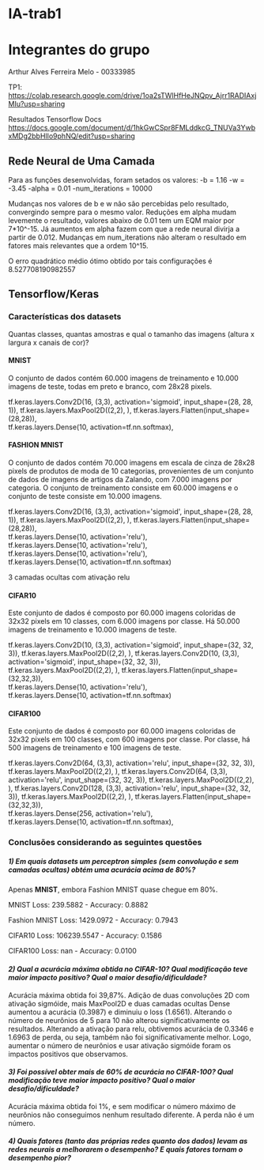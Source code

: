 # IA-trab1

# Integrantes do grupo
Arthur Alves Ferreira Melo - 00333985


TP1: https://colab.research.google.com/drive/1oa2sTWlHfHeJNQpv_Ajrr1RADIAxjMIu?usp=sharing

Resultados Tensorflow Docs
https://docs.google.com/document/d/1hkGwCSpr8FMLddkcG_TNUVa3YwbxMDg2bbHlIo9phNQ/edit?usp=sharing

## Rede Neural de Uma Camada
Para as funções desenvolvidas, foram setados os valores:
-b = 1.16
-w = -3.45
-alpha = 0.01
-num_iterations = 10000

Mudanças nos valores de b e w não são percebidas pelo resultado, convergindo sempre para o mesmo valor.
Reduções em alpha mudam levemente o resultado, valores abaixo de 0.01 tem um EQM maior por 7*10^-15. Já aumentos em alpha fazem com que a rede neural divirja a partir de 0.012.
Mudanças em num_iterations não alteram o resultado em fatores mais relevantes que a ordem 10^15.

O erro quadrático médio ótimo obtido por tais configurações é 8.527708190982557

## Tensorflow/Keras

### Características dos datasets
Quantas classes, quantas amostras e qual o tamanho das imagens (altura x largura x canais de cor)?

#### MNIST
O conjunto de dados contém 60.000 imagens de treinamento e 10.000 imagens de teste, todas em preto e branco, com 28x28 pixels.

tf.keras.layers.Conv2D(16, (3,3), activation='sigmoid', input_shape=(28, 28, 1)),
tf.keras.layers.MaxPool2D((2,2), ),
tf.keras.layers.Flatten(input_shape=(28,28)),    
tf.keras.layers.Dense(10, activation=tf.nn.softmax),


#### FASHION MNIST
O conjunto de dados contém 70.000 imagens em escala de cinza de 28x28 pixels de produtos de moda de 10 categorias, provenientes de um conjunto de dados de imagens de artigos da Zalando, com 7.000 imagens por categoria. O conjunto de treinamento consiste em 60.000 imagens e o conjunto de teste consiste em 10.000 imagens.

tf.keras.layers.Conv2D(16, (3,3), activation='sigmoid', input_shape=(28, 28, 1)),
tf.keras.layers.MaxPool2D((2,2), ),
tf.keras.layers.Flatten(input_shape=(28,28)),        
tf.keras.layers.Dense(10, activation='relu'),     
tf.keras.layers.Dense(10, activation='relu'),    
 tf.keras.layers.Dense(10, activation='relu'),     
tf.keras.layers.Dense(10, activation=tf.nn.softmax) 

3 camadas ocultas com ativação relu

#### CIFAR10
Este conjunto de dados é composto por 60.000 imagens coloridas de 32x32 pixels em 10 classes, com 6.000 imagens por classe. Há 50.000 imagens de treinamento e 10.000 imagens de teste.

tf.keras.layers.Conv2D(10, (3,3), activation='sigmoid', input_shape=(32, 32, 3)),
tf.keras.layers.MaxPool2D((2,2), ),
tf.keras.layers.Conv2D(10, (3,3), activation='sigmoid', input_shape=(32, 32, 3)),
tf.keras.layers.MaxPool2D((2,2), ),
tf.keras.layers.Flatten(input_shape=(32,32,3)),       
tf.keras.layers.Dense(10, activation='relu'),     
tf.keras.layers.Dense(10, activation=tf.nn.softmax) 


#### CIFAR100
Este conjunto de dados é composto por 60.000 imagens coloridas de 32x32 pixels em 100 classes, com 600 imagens por classe. Por classe, há 500 imagens de treinamento e 100 imagens de teste.


tf.keras.layers.Conv2D(64, (3,3), activation='relu', input_shape=(32, 32, 3)),
tf.keras.layers.MaxPool2D((2,2), ),
tf.keras.layers.Conv2D(64, (3,3), activation='relu', input_shape=(32, 32, 3)),
tf.keras.layers.MaxPool2D((2,2), ),
tf.keras.layers.Conv2D(128, (3,3), activation='relu', input_shape=(32, 32, 3)),
tf.keras.layers.MaxPool2D((2,2), ),
tf.keras.layers.Flatten(input_shape=(32,32,3)),       
tf.keras.layers.Dense(256, activation='relu'),    
tf.keras.layers.Dense(10, activation=tf.nn.softmax),



### Conclusões considerando as seguintes questões

##### _1) Em quais datasets um perceptron simples (sem convolução e sem camadas ocultas) obtém uma acurácia acima de 80%?_

Apenas **MNIST**, embora Fashion MNIST quase chegue em 80%.

MNIST
Loss: 239.5882 - Accuracy: 0.8882

Fashion MNIST
Loss: 1429.0972 - Accuracy: 0.7943

CIFAR10
Loss: 106239.5547 - Accuracy: 0.1586

CIFAR100
Loss: nan - Accuracy: 0.0100

#### _2) Qual a acurácia máxima obtida no CIFAR-10? Qual modificação teve maior impacto positivo? Qual o maior desafio/dificuldade?_

Acurácia máxima obtida foi 39,87%.
Adição de duas convoluções 2D com ativação sigmóide, mais MaxPool2D e duas camadas ocultas Dense aumentou a acurácia (0.3987) e diminuiu o loss (1.6561). Alterando o número de neurônios de 5 para 10 não alterou significativamente os resultados. Alterando a ativação para relu, obtivemos acurácia de 0.3346 e 1.6963 de perda, ou seja, também não foi significativamente melhor. Logo, aumentar o número de neurônios e usar ativação sigmóide foram os impactos positivos que observamos.

#### _3) Foi possível obter mais de 60% de acurácia no CIFAR-100? Qual modificação teve maior impacto positivo? Qual o maior desafio/dificuldade?_

Acurácia máxima obtida foi 1%, e sem modificar o número máximo de neurônios não conseguimos nenhum resultado diferente. A perda não é um número.


#### _4) Quais fatores (tanto das próprias redes quanto dos dados) levam as redes neurais a melhorarem o desempenho? E quais fatores tornam o desempenho pior?_
